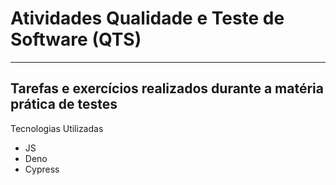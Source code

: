# Atividades Qualidade e Teste de Software (QTS)

<hr>

## Tarefas e exercícios realizados durante a matéria prática de testes

Tecnologias Utilizadas

- JS
- Deno
- Cypress
